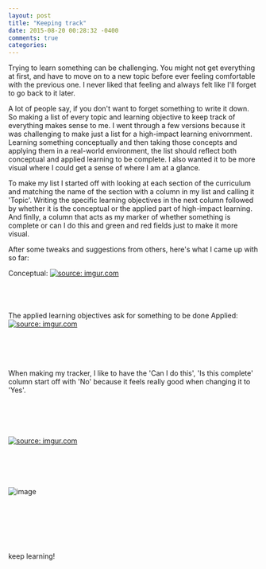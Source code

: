 ```yaml
---
layout: post
title: "Keeping track"
date: 2015-08-20 00:28:32 -0400
comments: true
categories: 
---
```

Trying to learn something can be challenging.  You might not get everything at first, and have to move on to a new topic before ever feeling comfortable with the previous one. I never liked that feeling and always felt like I'll forget to go back to it later.  

A lot of people say, if you don't want to forget something to write it down. So making a list of every topic and learning objective to keep track of everything makes sense to me. I went through a few versions because it was challenging to make just a list for a high-impact learning enivornment. Learning something conceptually and then taking those concepts and applying them in a real-world environment, the list should reflect both conceptual and applied learning to be complete. I also wanted it to be more visual where I could get a sense of where I am at a glance. 

To make my list I started off with looking at each section of the curriculum and matching the name of the section with a column in my list and calling it 'Topic'.  Writing the specific learning objectives in the next column followed by whether it is the conceptual or the applied part of high-impact learning. And finlly, a column that acts as my marker of whether something is complete or can I do this and green and red fields just to make it more visual. 

After some tweaks and suggestions from others, here's what I came up with so far:

Conceptual: 
<a href="http://imgur.com/zxdv9Me"><img src="http://i.imgur.com/zxdv9Me.png" title="source: imgur.com" /></a>
</br>
</br>
</br>
</br>
</br>
The applied learning objectives ask for something to be done 
Applied: 
<a href="http://imgur.com/M73vpR2"><img src="http://i.imgur.com/M73vpR2.png" title="source: imgur.com" /></a>
</br>
</br>
</br>
</br>
</br>

When making my tracker, I like to have the 'Can I do this', 'Is this complete' column start off with 'No' because it feels really good when changing it to 'Yes'. 
</br>
</br>
</br>
</br>
</br>
</br>
<a href=")http://imgur.com/XlnAAjp"><img src="http://i.imgur.com/XlnAAjp.png" title="source: imgur.com" /></a>
</br>
</br>
</br>
</br>
</br>
</br>
![image](http://i.imgur.com/q5XJKpl.png)

</br>
</br>
</br>
</br>
</br>

keep learning!



